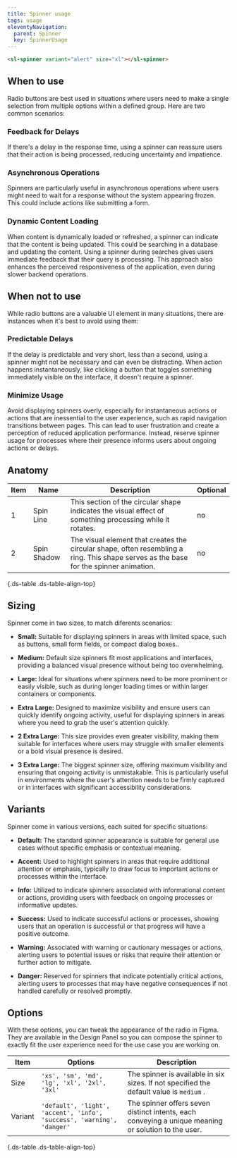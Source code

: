 ```yaml
---
title: Spinner usage
tags: usage
eleventyNavigation:
  parent: Spinner
  key: SpinnerUsage
---
```


<section class="no-heading">

<div class="ds-example">

<sl-spinner variant="alert" size="md"></sl-spinner>

</div>

<div class="ds-code">
  
  ```html
  <sl-spinner variant="alert" size="xl"></sl-spinner>
  ```

</div>

</section>


<section>

## When to use
Radio buttons are best used in situations where users need to make a single selection from multiple options within a defined group. Here are two common scenarios:

### Feedback for Delays
If there's a delay in the response time, using a spinner can reassure users that their action is being processed, reducing uncertainty and impatience.

### Asynchronous Operations
Spinners are particularly useful in asynchronous operations where users might need to wait for a response without the system appearing frozen. This could include actions like submitting a form.

### Dynamic Content Loading
When content is dynamically loaded or refreshed, a spinner can indicate that the content is being updated. This could be searching in a database and updating the content. Using a spinner during searches gives users immediate feedback that their query is processing. This approach also enhances the perceived responsiveness of the application, even during slower backend operations.

</section>


<section>

## When not to use

While radio buttons are a valuable UI element in many situations, there are instances when it's best to avoid using them:

### Predictable Delays
If the delay is predictable and very short, less than a second, using a spinner might not be necessary and can even be distracting. When action happens instantaneously, like clicking a button that toggles something immediately visible on the interface, it doesn't require a spinner.

### Minimize Usage
Avoid displaying spinners overly, especially for instantaneous actions or actions that are inessential to the user experience, such as rapid navigation transitions between pages. This can lead to user frustration and create a perception of reduced application performance. Instead, reserve spinner usage for processes where their presence informs users about ongoing actions or delays.

</section>


<section>

## Anatomy

|Item|Name| Description | Optional|
|-|-|-|-|
|1|Spin Line |This section of the circular shape indicates the visual effect of something processing while it rotates. |no|
|2|Spin Shadow |The visual element that creates the circular shape, often resembling a ring. This shape serves as the base for the spinner animation. |no|


{.ds-table .ds-table-align-top}

</section>


<section>

## Sizing

Spinner come in two sizes, to match diferents scenarios:

  - **Small:** Suitable for displaying spinners in areas with limited space, such as buttons, small form fields, or compact dialog boxes..

  - **Medium:** Default size spinners fit most applications and interfaces, providing a balanced visual presence without being too overwhelming.

  - **Large:** Ideal for situations where spinners need to be more prominent or easily visible, such as during longer loading times or within larger containers or components.

  - **Extra Large:** Designed to maximize visibility and ensure users can quickly identify ongoing activity, useful for displaying spinners in areas where you need to grab the user's attention quickly.

  - **2 Extra Large:** This size provides even greater visibility, making them suitable for interfaces where users may struggle with smaller elements or a bold visual presence is desired.

  - **3 Extra Large:** The biggest spinner size, offering maximum visibility and ensuring that ongoing activity is unmistakable. This is particularly useful in environments where the user's attention needs to be firmly captured or in interfaces with significant accessibility considerations.

</section>



<section>

## Variants

Spinner come in various versions, each suited for specific situations:

  - **Default:** The standard spinner appearance is suitable for general use cases without specific emphasis or contextual meaning.

  - **Accent:** Used to highlight spinners in areas that require additional attention or emphasis, typically to draw focus to important actions or processes within the interface.

  - **Info:** Utilized to indicate spinners associated with informational content or actions, providing users with feedback on ongoing processes or informative updates.

  - **Success:** Used to indicate successful actions or processes, showing users that an operation is successful or that progress will have a positive outcome.

  - **Warning:** Associated with warning or cautionary messages or actions, alerting users to potential issues or risks that require their attention or further action to mitigate.

  - **Danger:** Reserved for spinners that indicate potentially critical actions, alerting users to processes that may have negative consequences if not handled carefully or resolved promptly.

</section>


<section>

## Options

With these options, you can tweak the appearance of the radio in Figma. They are available in the Design Panel so you can compose the spinner to exactly fit the user experience need for the use case you are working on.

|Item|Options|Description|
|-|-|-|
|Size|`'xs', 'sm', 'md', 'lg', 'xl', '2xl', '3xl'`|The spinner is available in six sizes. If not specified the default value is `medium` .|
|Variant|`'default', 'light', 'accent', 'info', 'success', 'warning', 'danger'`|The spinner offers seven distinct intents, each conveying a unique meaning or solution to the user.|

{.ds-table .ds-table-align-top}

</section>
